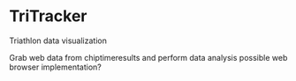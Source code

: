 TriTracker
==========

Triathlon data visualization


Grab web data from chiptimeresults and perform data analysis
possible web browser implementation?
